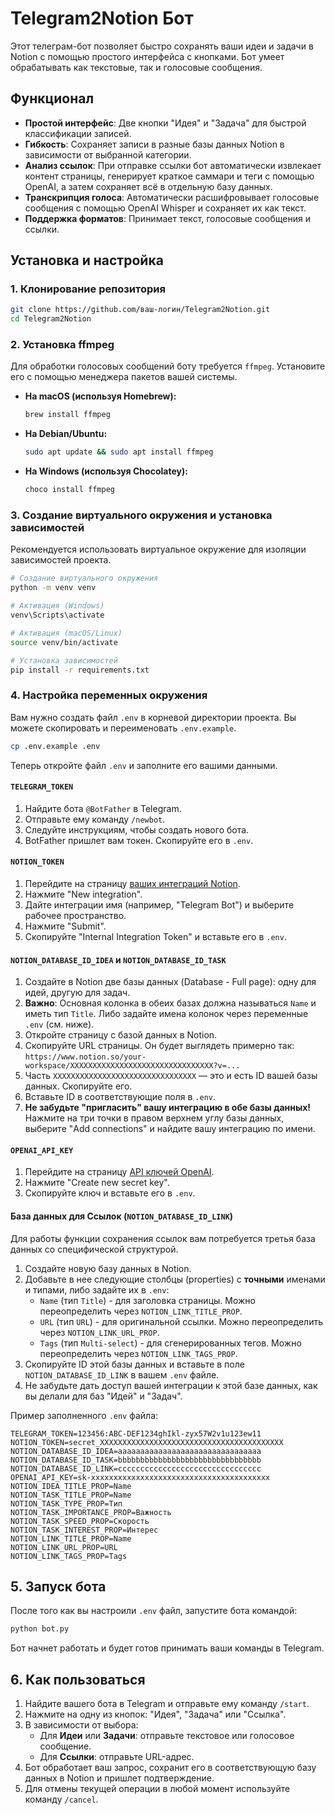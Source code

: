 # Telegram2Notion Бот

Этот телеграм-бот позволяет быстро сохранять ваши идеи и задачи в Notion с помощью простого интерфейса с кнопками. Бот умеет обрабатывать как текстовые, так и голосовые сообщения.

## Функционал

-   **Простой интерфейс**: Две кнопки "Идея" и "Задача" для быстрой классификации записей.
-   **Гибкость**: Сохраняет записи в разные базы данных Notion в зависимости от выбранной категории.
-   **Анализ ссылок**: При отправке ссылки бот автоматически извлекает контент страницы, генерирует краткое саммари и теги с помощью OpenAI, а затем сохраняет всё в отдельную базу данных.
-   **Транскрипция голоса**: Автоматически расшифровывает голосовые сообщения с помощью OpenAI Whisper и сохраняет их как текст.
-   **Поддержка форматов**: Принимает текст, голосовые сообщения и ссылки.

## Установка и настройка

### 1. Клонирование репозитория
```bash
git clone https://github.com/ваш-логин/Telegram2Notion.git
cd Telegram2Notion
```

### 2. Установка ffmpeg

Для обработки голосовых сообщений боту требуется `ffmpeg`. Установите его с помощью менеджера пакетов вашей системы.

-   **На macOS (используя Homebrew):**
    ```bash
    brew install ffmpeg
    ```
-   **На Debian/Ubuntu:**
    ```bash
    sudo apt update && sudo apt install ffmpeg
    ```
-   **На Windows (используя Chocolatey):**
    ```bash
    choco install ffmpeg
    ```

### 3. Создание виртуального окружения и установка зависимостей
Рекомендуется использовать виртуальное окружение для изоляции зависимостей проекта.

```bash
# Создание виртуального окружения
python -m venv venv

# Активация (Windows)
venv\Scripts\activate

# Активация (macOS/Linux)
source venv/bin/activate

# Установка зависимостей
pip install -r requirements.txt
```

### 4. Настройка переменных окружения

Вам нужно создать файл `.env` в корневой директории проекта. Вы можете скопировать и переименовать `.env.example`.

```bash
cp .env.example .env
```

Теперь откройте файл `.env` и заполните его вашими данными.

#### `TELEGRAM_TOKEN`
1.  Найдите бота `@BotFather` в Telegram.
2.  Отправьте ему команду `/newbot`.
3.  Следуйте инструкциям, чтобы создать нового бота.
4.  BotFather пришлет вам токен. Скопируйте его в `.env`.

#### `NOTION_TOKEN`
1.  Перейдите на страницу [ваших интеграций Notion](https://www.notion.so/my-integrations).
2.  Нажмите "New integration".
3.  Дайте интеграции имя (например, "Telegram Bot") и выберите рабочее пространство.
4.  Нажмите "Submit".
5.  Скопируйте "Internal Integration Token" и вставьте его в `.env`.

#### `NOTION_DATABASE_ID_IDEA` и `NOTION_DATABASE_ID_TASK`
1.  Создайте в Notion две базы данных (Database - Full page): одну для идей, другую для задач.
2.  **Важно**: Основная колонка в обеих базах должна называться `Name` и иметь тип `Title`. Либо задайте имена колонок через переменные `.env` (см. ниже).
3.  Откройте страницу с базой данных в Notion.
4.  Скопируйте URL страницы. Он будет выглядеть примерно так: `https://www.notion.so/your-workspace/XXXXXXXXXXXXXXXXXXXXXXXXXXXXXXXX?v=...`
5.  Часть `XXXXXXXXXXXXXXXXXXXXXXXXXXXXXXXX` — это и есть ID вашей базы данных. Скопируйте его.
6.  Вставьте ID в соответствующие поля в `.env`.
7.  **Не забудьте "пригласить" вашу интеграцию в обе базы данных!** Нажмите на три точки в правом верхнем углу базы данных, выберите "Add connections" и найдите вашу интеграцию по имени.

#### `OPENAI_API_KEY`
1.  Перейдите на страницу [API ключей OpenAI](https://platform.openai.com/account/api-keys).
2.  Нажмите "Create new secret key".
3.  Скопируйте ключ и вставьте его в `.env`.

#### База данных для Ссылок (`NOTION_DATABASE_ID_LINK`)
Для работы функции сохранения ссылок вам потребуется третья база данных со специфической структурой.

1.  Создайте новую базу данных в Notion.
2.  Добавьте в нее следующие столбцы (properties) с **точными** именами и типами, либо задайте их в `.env`:
    -   `Name` (тип `Title`) - для заголовка страницы. Можно переопределить через `NOTION_LINK_TITLE_PROP`.
    -   `URL` (тип `URL`) - для оригинальной ссылки. Можно переопределить через `NOTION_LINK_URL_PROP`.
    -   `Tags` (тип `Multi-select`) - для сгенерированных тегов. Можно переопределить через `NOTION_LINK_TAGS_PROP`.
3.  Скопируйте ID этой базы данных и вставьте в поле `NOTION_DATABASE_ID_LINK` в вашем `.env` файле.
4.  Не забудьте дать доступ вашей интеграции к этой базе данных, как вы делали для баз "Идей" и "Задач".

Пример заполненного `.env` файла:
```
TELEGRAM_TOKEN=123456:ABC-DEF1234ghIkl-zyx57W2v1u123ew11
NOTION_TOKEN=secret_XXXXXXXXXXXXXXXXXXXXXXXXXXXXXXXXXXXXXXXXX
NOTION_DATABASE_ID_IDEA=aaaaaaaaaaaaaaaaaaaaaaaaaaaaaaaa
NOTION_DATABASE_ID_TASK=bbbbbbbbbbbbbbbbbbbbbbbbbbbbbbbb
NOTION_DATABASE_ID_LINK=cccccccccccccccccccccccccccccccc
OPENAI_API_KEY=sk-xxxxxxxxxxxxxxxxxxxxxxxxxxxxxxxxxxxxxxxx
NOTION_IDEA_TITLE_PROP=Name
NOTION_TASK_TITLE_PROP=Name
NOTION_TASK_TYPE_PROP=Тип
NOTION_TASK_IMPORTANCE_PROP=Важность
NOTION_TASK_SPEED_PROP=Скорость
NOTION_TASK_INTEREST_PROP=Интерес
NOTION_LINK_TITLE_PROP=Name
NOTION_LINK_URL_PROP=URL
NOTION_LINK_TAGS_PROP=Tags
```

## 5. Запуск бота

После того как вы настроили `.env` файл, запустите бота командой:

```bash
python bot.py
```

Бот начнет работать и будет готов принимать ваши команды в Telegram.

## 6. Как пользоваться

1.  Найдите вашего бота в Telegram и отправьте ему команду `/start`.
2.  Нажмите на одну из кнопок: "Идея", "Задача" или "Ссылка".
3.  В зависимости от выбора:
    -   Для **Идеи** или **Задачи**: отправьте текстовое или голосовое сообщение.
    -   Для **Ссылки**: отправьте URL-адрес.
4.  Бот обработает ваш запрос, сохранит его в соответствующую базу данных в Notion и пришлет подтверждение.
5.  Для отмены текущей операции в любой момент используйте команду `/cancel`.